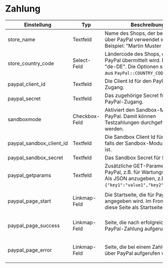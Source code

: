 # Zahlung

| Einstellung                   | Typ              | Beschreibung                                                                                                                                                                                                              | Mögliche Optionen/Format                                                                                         |
| ----------------------------- | ---------------- | ------------------------------------------------------------------------------------------------------------------------------------------------------------------------------------------------------------------------- | --------------------------------------------------------------------------------------------------------------- |
| store_name                    | Textfeld         | Name des Shops, der bei Zahlungen über PayPal verwendet wird. Beispiel: "Martin Muster GmbH".                                                                                                                             | Freitext                                                                                                        |
| store_country_code            | Select-Feld      | Ländercode des Shops, der an PayPal übermittelt wird. Beispiel: "de-DE". Die Optionen stammen aus `PayPal::COUNTRY_CODES`.                                                                                                 | Werte aus `PayPal::COUNTRY_CODES`                                                                               |
| paypal_client_id              | Textfeld         | Die Client Id für den PayPal-Zugang.                                                                                                                                                                                       | Freitext                                                                                                        |
| paypal_secret                 | Textfeld         | Das zugehörige Secret für den PayPal-Zugang.                                                                                                                                                                               | Freitext                                                                                                        |
| sandboxmode                   | Checkbox-Feld    | Aktiviert den Sandbox-Modus von PayPal. Damit können Testzahlungen durchgeführt werden.                                                                                                                                | Aktivierung: Option "1"                                                                                         |
| paypal_sandbox_client_id      | Textfeld         | Die Sandbox Client Id für PayPal, falls der Sandbox-Modus aktiviert ist.                                                                                                                                                   | Freitext                                                                                                        |
| paypal_sandbox_secret         | Textfeld         | Das Sandbox Secret für PayPal.                                                                                                                                                                                             | Freitext                                                                                                        |
| paypal_getparams              | Textfeld         | Zusätzliche GET-Parameter für PayPal, z.B. für Wartungszwecke. Als JSON anzugeben, z.B. <code>{"key1":"value1","key2":"value2"}</code>.                                                                             | JSON-Format                                                                                                     |
| paypal_page_start             | Linkmap-Feld     | Die Startseite, die für PayPal angegeben wird. Im Frontend wird diese Seite als Startseite genutzt.                                                                                                                       | Linkmap-Auswahl; Rückgabewert über <code>rex_config::get("warehouse", "paypal_page_start")</code>                 |
| paypal_page_success           | Linkmap-Feld     | Seite, die nach erfolgreicher PayPal-Zahlung aufgerufen wird.                                                                                                                                                            | Linkmap-Auswahl; Rückgabewert über <code>rex_config::get("warehouse", "paypal_page_success")</code>               |
| paypal_page_error             | Linkmap-Feld     | Seite, die bei einem Zahlungsfehler über PayPal aufgerufen wird.                                                                                                                                                           | Linkmap-Auswahl; Rückgabewert über <code>rex_config::get("warehouse", "paypal_page_error")</code>                 |
